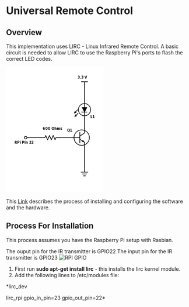 # Universal Remote Control
## Overview
This implementation uses LIRC - Linux Infrared Remote Control.
A basic circuit is needed to allow LIRC to use the Raspberry Pi's ports to flash the correct LED codes.

![Basic IR Circuit](/Doc/kydhome_img/IR-LED.png)

This [Link](http://www.raspberry-pi-geek.com/Archive/2015/10/Raspberry-Pi-IR-remote) describes the process of installing and configuring the software  and the hardware.

## Process For Installation
This process assumes you have the Raspberry Pi setup with Rasbian.

The ouput pin for the IR transmitter is GPIO22
The input pin for the IR transmitter is GPIO23
![RPI GPIO](/Doc/kydhome_img/Raspberry-Pi-GPIO-Layout-Model-B-Plus.png|height=200)
1. First run **sudo apt-get install lirc** - this installs the lirc kernel module.
2. Add the following lines to /etc/modules file:

*lirc_dev

lirc_rpi gpio_in_pin=23 gpio_out_pin=22*
